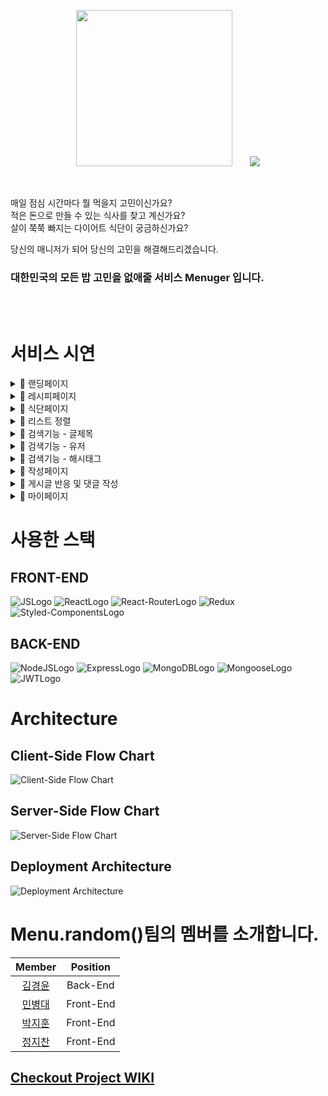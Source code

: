 <p align="center">
  <img src="https://user-images.githubusercontent.com/38288479/136725801-3d5c631e-79a8-403c-97e3-73689a45b511.png" width="250" />
  &nbsp;&nbsp;&nbsp;&nbsp;&nbsp;
  <img src="https://user-images.githubusercontent.com/38288479/136726043-ff9bdba0-639b-45b0-a1e5-25bf26937c64.png" />
</p>

<br/>

매일 점심 시간마다 뭘 먹을지 고민이신가요?  
적은 돈으로 만들 수 있는 식사를 찾고 계신가요?   
살이 쭉쭉 빠지는 다이어트 식단이 궁금하신가요?  

당신의 매니저가 되어 당신의 고민을 해결해드리겠습니다.
<h3>대한민국의 모든 밥 고민을 없애줄 서비스 Menuger 입니다.</h3>
<br/><br/>

# 서비스 시연  
  
<details>  
  <summary>🍴 랜딩페이지</summary>  
  
  |                웹                 |  
  | :----------------------------------:|  
  |  ![랜딩페이지](https://user-images.githubusercontent.com/38288479/136891480-02bfd1d5-a289-4a62-a8a3-3b39dc018f73.gif) |  
  
  | 모바일 |  
  | :---: |  
  |  ![랜딩페이지_모바일](https://user-images.githubusercontent.com/38288479/136891499-bbfe490d-e0d7-40c4-8ffc-6f4cdaf34fd6.gif) |  
  
</details> 
  
<details>  
  <summary>🍴 레시피페이지</summary>  
  
  |                웹                |  
  | :----------------------------------: |  
  | ![레시피_페이지_오픈_웹](https://user-images.githubusercontent.com/38288479/136892206-d0f399cb-1eb0-4524-a553-204e18c78323.gif) |  
  
  | 모바일 |  
  | :------: |  
  |  ![레시피_페이지_오픈_모바일](https://user-images.githubusercontent.com/38288479/136892218-d52c41b5-3f8c-433c-bb22-5eb5a0d32ff2.gif) |  
  
 </details>   
  
<details>  
  <summary>🍴 식단페이지</summary>
  
  |                웹                |  
  | :----------------------------------: |  
  | ![식단_페이지_오픈](https://user-images.githubusercontent.com/38288479/136892231-47a966d8-4913-41ed-8abb-843654ab204d.gif) |  
  
  | 모바일 |  
  | :------: |  
  | ![식단_페이지_오픈_모바일](https://user-images.githubusercontent.com/38288479/136892253-3628aafb-232e-46d2-88cd-63d97bcebcf0.gif) |  
  
</details> 

  
 <details>  
  <summary>🍴 리스트 정렬</summary>
  
  |                웹                 |  
  | :----------------------------------: |  
  | ![정렬기능](https://user-images.githubusercontent.com/38288479/136892344-e6603d82-0e14-4e43-91c1-915cf0f0ccf4.gif) |  
  
</details> 
  
<details>  
  <summary>🍴 검색기능 - 글제목</summary>
  
  |                웹                |  
  | :----------------------------------: |  
  | ![검색_타이틀](https://user-images.githubusercontent.com/38288479/136892376-1c9e4f5c-e017-4350-86ac-2408abc90136.gif) |  
  
  | 모바일 |  
  | :------: |  
  | ![검색_타이틀_모바일](https://user-images.githubusercontent.com/38288479/136892385-e9a68e44-176a-4700-a7ca-87df899f49e5.gif) |  

</details> 
  
<details>  
  <summary>🍴 검색기능 - 유저</summary>
  
  |                웹                |  
  | :----------------------------------: |  
  | ![검색_유저](https://user-images.githubusercontent.com/38288479/136892415-b8a1d2cb-7571-435e-99e1-fd38b9dc6c5e.gif) |  
  
  | 모바일 |  
  | :------: |  
  | ![검색_유저_모바일](https://user-images.githubusercontent.com/38288479/136892436-44eefa74-7e64-4aa5-8589-3415386b0826.gif) |  

</details> 
  
<details>  
  <summary>🍴 검색기능 - 해시태그</summary> 
  
  |                웹                |  
  | :----------------------------------: |  
  | ![검색_해시태그](https://user-images.githubusercontent.com/38288479/136892464-89eaa44b-878f-4c05-ad0e-c09d4d836e0d.gif) |  
  
  | 모바일 |  
  | :------: |  
  | ![검색_해시태그_모바일](https://user-images.githubusercontent.com/38288479/136892478-5bcb036c-505d-4b70-b3be-3e55e105c6a0.gif) |  
 
</details> 
  
<details>  
  <summary>🍴 작성페이지</summary> 
  
  |                레시피                |  
  | :----------------------------------: |  
  | ![레시피_작성](https://user-images.githubusercontent.com/38288479/136892553-fb1db263-70ae-4353-bbc2-6cf7e54acd2e.gif) |   
  
  | 식단 |  
  | :------: |  
  | ![식단_작성](https://user-images.githubusercontent.com/38288479/136892560-1ca6bf31-a8eb-4281-b997-b656248f1f70.gif) |  

</details> 
  
<details>  
  <summary>🍴 게시글 반응 및 댓글 작성</summary>  
    
  |                웹                |  
  | :----------------------------------: |  
  | ![댓글좋아요북마크](https://user-images.githubusercontent.com/38288479/136892601-491c0c65-b5c3-409f-b9a0-c656567132b0.gif) |  
  
  | 모바일 |  
  | :------: |  
  | ![댓글좋아요북마크_모바일](https://user-images.githubusercontent.com/38288479/136892615-93a5e9d8-a2bc-4ff1-9550-52799dd1e576.gif) |  
    
</details> 
  
<details>
  <summary>🍴 마이페이지</summary>  
  
  |                웹                |  
  | :----------------------------------: |  
  | ![마이페이지](https://user-images.githubusercontent.com/38288479/136892647-3ea72d5c-4523-4f3e-8c2c-57ddf68d46b1.gif) |  
  
  | 모바일 |  
  | :------: |  
  | ![마이페이지_모바일](https://user-images.githubusercontent.com/38288479/136892664-79565855-e0fc-4fa3-b710-2f6ff611a6ba.gif) |  

</details>  
    
  
# 사용한 스택

## FRONT-END

![JSLogo](https://img.shields.io/badge/FRONT-JAVASCRIPT-yellow?style=for-the-badge&logo=javascript)
![ReactLogo](https://img.shields.io/badge/FRONT-REACT-9cf?style=for-the-badge&logo=react)
![React-RouterLogo](https://img.shields.io/badge/FRONT-REACT--ROUTER-critical?style=for-the-badge&logo=react-router)
![Redux](https://img.shields.io/badge/FRONT-redux-%23593d88.svg?style=for-the-badge&logo=redux&logoColor=white)
![Styled-ComponentsLogo](https://img.shields.io/badge/FRONT-Styled--Components-ff69b4?style=for-the-badge&logo=styled-components)

## BACK-END

![NodeJSLogo](https://img.shields.io/badge/BACK-NODEJS-green?style=for-the-badge&logo=node.js)
![ExpressLogo](https://img.shields.io/badge/BACK-EXPRESS-black?style=for-the-badge&logo=express)
![MongoDBLogo](https://img.shields.io/badge/BACK-MONGODB-success?style=for-the-badge&logo=mongodb)
![MongooseLogo](https://img.shields.io/badge/BACK-Mongoose-red?style=for-the-badge)
![JWTLogo](https://img.shields.io/badge/BACK-JSON--WEB--TOKEN-inactive?style=for-the-badge&logo=json-web-tokens)

# Architecture

## Client-Side Flow Chart

![Client-Side Flow Chart](https://user-images.githubusercontent.com/68040092/132609805-089a4045-d54c-411a-9dac-b7f081336846.png)

## Server-Side Flow Chart

![Server-Side Flow Chart](https://user-images.githubusercontent.com/68040092/135194280-ec21154d-b30b-425d-8543-ac7cc2622613.png)

## Deployment Architecture

![Deployment Architecture](https://user-images.githubusercontent.com/38288479/135580783-6fb04ca7-690c-4d12-a374-a311a7b212f5.png)

# Menu.random()팀의 멤버를 소개합니다.

|                  Member                   | Position  |
| :---------------------------------------: | :-------: |
|  [김경윤](https://github.com/Soujiro-a)   | Back-End  |
| [민병대](https://github.com/minbyoungdae) | Front-End |
|   [박지훈](https://github.com/jihunv8)    | Front-End |
|    [정지찬](https://github.com/jch422)    | Front-End |

## [Checkout Project WIKI](https://github.com/codestates/Menuger/wiki)
